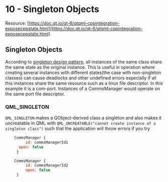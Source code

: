 # 10 - Singleton Objects
Resource: [https://doc.qt.io/qt-6/qtqml-cppintegration-exposecppstate.html](https://doc.qt.io/qt-6/qtqml-cppintegration-exposecppstate.html)

## Singleton Objects

According to [singleton design pattern](https://refactoring.guru/design-patterns/singleton/cpp/example),  all instances of the same class share the same state as the original instance. This is useful in operation where creating several instances with different states(the case with non-singleton classes) can cause deadlocks and other undefined errors  especially if all this instances share the same resource such as a linux file descriptor. In this example it is a com-port. Instances of a CommsManager would operate on the same port file descriptor. 

### QML_SINGLETON

```QML_SINGLETON``` makes a QObject-derived class a singleton and also makes it uncreatable in QML with ```QML_UNCREATABLE("cannot create instance of a singleton class")``` such that the application will throw errors if you try 

```qml
    CommsManager {
         id: commsManagerId1
      open: false
     }

    CommsManager {
         id: commsManagerId2
         open: false
     }
```